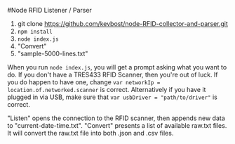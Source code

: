 #Node RFID Listener / Parser

1. git clone https://github.com/kevbost/node-RFID-collector-and-parser.git
2. `npm install`
3. `node index.js`
4. "Convert"
5. "sample-5000-lines.txt"

When you run `node index.js`, you will get a prompt asking what you want to do.  If you don't have a TRES433 RFID Scanner, then you're out of luck.  If you do happen to have one, change `var networkIp = location.of.networked.scanner` is correct.  Alternatively if you have it plugged in via USB, make sure that `var usbDriver = "path/to/driver"` is correct.

"Listen" opens the connection to the RFID scanner, then appends new data to "current-date-time.txt".
"Convert" presents a list of available raw.txt files.  It will convert the raw.txt file into both .json and .csv files.